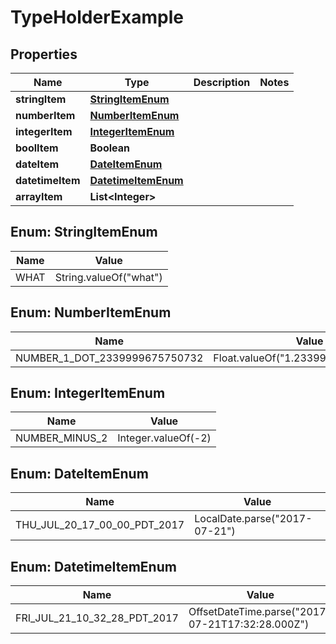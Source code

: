 
# TypeHolderExample

## Properties
Name | Type | Description | Notes
------------ | ------------- | ------------- | -------------
**stringItem** | [**StringItemEnum**](#StringItemEnum) |  | 
**numberItem** | [**NumberItemEnum**](#NumberItemEnum) |  | 
**integerItem** | [**IntegerItemEnum**](#IntegerItemEnum) |  | 
**boolItem** | **Boolean** |  | 
**dateItem** | [**DateItemEnum**](#DateItemEnum) |  | 
**datetimeItem** | [**DatetimeItemEnum**](#DatetimeItemEnum) |  | 
**arrayItem** | **List&lt;Integer&gt;** |  | 


<a name="StringItemEnum"></a>
## Enum: StringItemEnum
Name | Value
---- | -----
WHAT | String.valueOf(&quot;what&quot;)


<a name="NumberItemEnum"></a>
## Enum: NumberItemEnum
Name | Value
---- | -----
NUMBER_1_DOT_2339999675750732 | Float.valueOf(&quot;1.2339999675750732&quot;)


<a name="IntegerItemEnum"></a>
## Enum: IntegerItemEnum
Name | Value
---- | -----
NUMBER_MINUS_2 | Integer.valueOf(-2)


<a name="DateItemEnum"></a>
## Enum: DateItemEnum
Name | Value
---- | -----
THU_JUL_20_17_00_00_PDT_2017 | LocalDate.parse(&quot;2017-07-21&quot;)


<a name="DatetimeItemEnum"></a>
## Enum: DatetimeItemEnum
Name | Value
---- | -----
FRI_JUL_21_10_32_28_PDT_2017 | OffsetDateTime.parse(&quot;2017-07-21T17:32:28.000Z&quot;)



